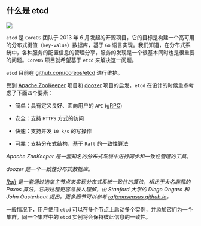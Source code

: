 ## 什么是 etcd

![](_images/etcd_logo.png)

`etcd` 是 `CoreOS` 团队于 2013 年 6 月发起的开源项目，它的目标是构建一个高可用的分布式键值（`key-value`）数据库，基于 `Go` 语言实现。我们知道，在分布式系统中，各种服务的配置信息的管理分享，服务的发现是一个很基本同时也是很重要的问题。`CoreOS` 项目就希望基于 `etcd` 来解决这一问题。

`etcd` 目前在 [github.com/coreos/etcd](https://github.com/coreos/etcd) 进行维护。

受到 [Apache ZooKeeper](http://zookeeper.apache.org/) 项目和 [doozer](https://github.com/ha/doozerd) 项目的启发，`etcd` 在设计的时候重点考虑了下面四个要素：

* 简单：具有定义良好、面向用户的 `API` ([gRPC](https://github.com/grpc/grpc))

* 安全：支持 `HTTPS` 方式的访问

* 快速：支持并发 `10 k/s` 的写操作

* 可靠：支持分布式结构，基于 `Raft` 的一致性算法

*Apache ZooKeeper 是一套知名的分布式系统中进行同步和一致性管理的工具。*

*doozer 是一个一致性分布式数据库。*

*[Raft](https://raft.github.io/) 是一套通过选举主节点来实现分布式系统一致性的算法，相比于大名鼎鼎的 Paxos 算法，它的过程更容易被人理解，由 Stanford 大学的 Diego Ongaro 和 John Ousterhout 提出。更多细节可以参考 [raftconsensus.github.io](http://raftconsensus.github.io)。*

一般情况下，用户使用 `etcd` 可以在多个节点上启动多个实例，并添加它们为一个集群。同一个集群中的 `etcd` 实例将会保持彼此信息的一致性。
